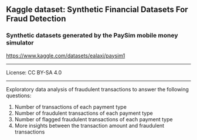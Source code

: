## **Kaggle dataset: Synthetic Financial Datasets For Fraud Detection**
### Synthetic datasets generated by the PaySim mobile money simulator
https://www.kaggle.com/datasets/ealaxi/paysim1

---

License: CC BY-SA 4.0

---

Exploratory data analysis of fraudulent transactions to answer the following questions:
1. Number of transactions of each payment type
2. Number of fraudulent transactions of each payment type
3. Number of flagged fraudulent transactions of each payment type
4. More insights between the transaction amount and fraudulent transactions





